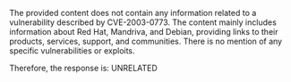 The provided content does not contain any information related to a vulnerability described by CVE-2003-0773. The content mainly includes information about Red Hat, Mandriva, and Debian, providing links to their products, services, support, and communities. There is no mention of any specific vulnerabilities or exploits.

Therefore, the response is: UNRELATED